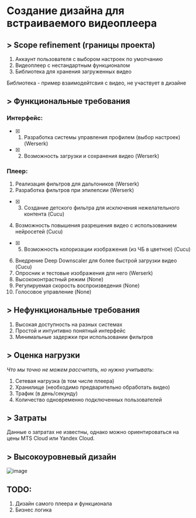 # Создание дизайна для встраиваемого видеоплеера

## > Scope refinement (границы проекта)

1. Аккаунт пользователя с выбором настроек по умолчанию
2. Видеоплеер с нестандартным функционалом
3. Библиотека для хранения загруженных видео

Библиотека - пример взаимодейтсвия с видео, не участвует в дизайне

## > Функциональные требования
### Интерфейс:
- [x] 1. Разработка системы управления профилем (выбор настроек) (Werserk)
- [x] 2. Возможность загрузки и сохранения видео (Werserk)

### Плеер:
1. Реализация фильтров для дальтоников (Werserk)
2. Разработка фильтров при эпилепсии (Werserk)
- [x] 3. Создание детского фильтра для исключения нежелательного контента (Cucu)
4. Возможность повышения разрешения видео с использованием нейросетей (Cucu)
- [x] 5. Возможность колоризации изображения (из ЧБ в цветное) (Cucu)
6. Внедрение Deep Downscaler для более быстрой загрузки видео (Cucu)
7. Опросник и тестовые изображения для него (Werserk)
8. Высококонтрастный режим (None)
9. Регулируемая скорость воспроизведения (None)
10. Голосовое управление (None)

## > Нефункциональные требования
1. Высокая доступность на разных системах
2. Простой и интуитивно понятный интерфейс
3. Минимальные задержки при использовании фильтров

## > Оценка нагрузки
*Что мы точно не можем рассчитать, но нужно учитывать*:
1. Сетевая нагрузка (в том числе плеера)
2. Хранилище (необходимо предварительно обработать видео)
3. Трафик (в день/секунду)
4. Количество одновременно подключенных пользователей

## > Затраты
Данные о затратах не известны, однако можно ориентироваться на цены MTS Cloud или Yandex Cloud.

## > Высокоуровневый дизайн
![image](https://user-images.githubusercontent.com/52196169/227632550-16419677-6dd8-4c93-8340-3869d99edf8e.png)

## TODO:
1. Дизайн самого плеера и функционала
2. Бизнес логика

